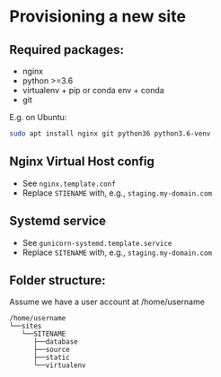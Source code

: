 Provisioning a new site
=======================

## Required packages:

* nginx
* python >=3.6
* virtualenv + pip or conda env + conda
* git

E.g. on Ubuntu:

```bash
sudo apt install nginx git python36 python3.6-venv
```

## Nginx Virtual Host config

* See `nginx.template.conf`
* Replace `STIENAME` with, e.g., `staging.my-domain.com`

## Systemd service

* See `gunicorn-systemd.template.service`
* Replace `SITENAME` with, e.g., `staging.my-domain.com`

## Folder structure:
Assume we have a user account at /home/username

```
/home/username
└──sites
   └──SITENAME
      ├──database
      ├──source
      ├──static
      └──virtualenv
```
